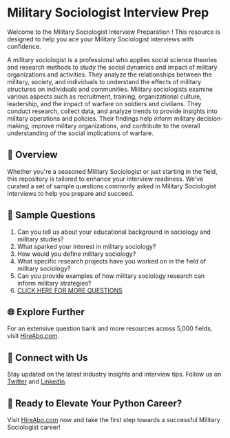# Military Sociologist Interview Prep

Welcome to the Military Sociologist Interview Preparation ! This resource is designed to help you ace your Military Sociologist interviews with confidence.

A military sociologist is a professional who applies social science theories and research methods to study the social dynamics and impact of military organizations and activities. They analyze the relationships between the military, society, and individuals to understand the effects of military structures on individuals and communities. Military sociologists examine various aspects such as recruitment, training, organizational culture, leadership, and the impact of warfare on soldiers and civilians. They conduct research, collect data, and analyze trends to provide insights into military operations and policies. Their findings help inform military decision-making, improve military organizations, and contribute to the overall understanding of the social implications of warfare.

## 🚀 Overview

Whether you're a seasoned Military Sociologist or just starting in the field, this repository is tailored to enhance your interview readiness. We've curated a set of sample questions commonly asked in Military Sociologist interviews to help you prepare and succeed.

## 📝 Sample Questions

1. Can you tell us about your educational background in sociology and military studies?
2. What sparked your interest in military sociology?
3. How would you define military sociology?
4. What specific research projects have you worked on in the field of military sociology?
5. Can you provide examples of how military sociology research can inform military strategies?
6. [CLICK HERE FOR MORE QUESTIONS](https://hireabo.com/job/7_1_38/Military%20Sociologist)

## 🌐 Explore Further

For an extensive question bank and more resources across 5,000 fields, visit [HireAbo.com](https://www.hireabo.com).

## 📱 Connect with Us

Stay updated on the latest industry insights and interview tips. Follow us on [Twitter](https://twitter.com/hireabo) and [LinkedIn](https://www.linkedin.com/in/hire-abo-3609972a8/).

## 🚀 Ready to Elevate Your Python Career?

Visit [HireAbo.com](https://www.hireabo.com) now and take the first step towards a successful Military Sociologist career!